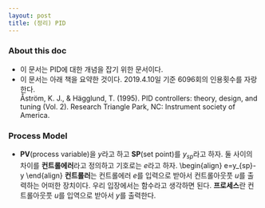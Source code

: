 ```yaml
---
layout: post
title: (정리) PID
---
```


### About this doc 
- 이 문서는 PID에 대한 개념을 잡기 위한 문서이다. 
- 이 문서는 아래 책을 요약한 것이다. 2019.4.10일 기준 6096회의 인용횟수를 자랑한다. <br/>
Åström, K. J., \& Hägglund, T. (1995). PID controllers: theory, design, and tuning (Vol. 2). Research Triangle Park, NC: Instrument society of America.

### Process Model 

- **PV**(process variable)을 $y$라고 하고 **SP**(set point)를 $y_{sp}$라고 하자. 둘 사이의 차이를 **컨트롤에러**라고 정의하고 기호로는 $e$라고 하자.
\begin{align}
e=y_{sp}-y
\end{align}
**컨트롤러**는 컨트롤에러 $e$를 입력으로 받아서 컨트롤아웃풋 $u$를 출력하는 어떠한 장치이다. 우리 입장에서는 함수라고 생각하면 된다. **프로세스**란 컨트롤아웃풋 $u$를 입역으로 받아서 $y$를 출력한다. 
